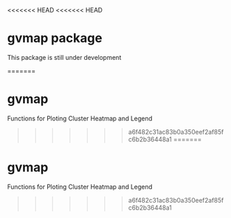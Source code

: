 <<<<<<< HEAD
<<<<<<< HEAD


gvmap package
==============

This package is still under development






=======
# gvmap
Functions for Ploting Cluster Heatmap and Legend
>>>>>>> a6f482c31ac83b0a350eef2af85fc6b2b36448a1
=======
# gvmap
Functions for Ploting Cluster Heatmap and Legend
>>>>>>> a6f482c31ac83b0a350eef2af85fc6b2b36448a1
